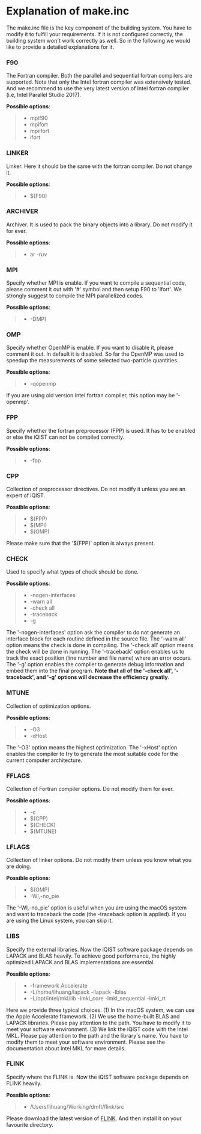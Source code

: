 # Explanation of make.inc

The make.inc file is the key component of the building system. You have to modify it to fulfill your requirements. If it is not configured correctly, the building system won't work correctly as well. So in the following we would like to provide a detailed explanations for it.

### F90

The Fortran compiler. Both the parallel and sequential fortran compilers are supported. Note that only the Intel fortran compiler was extensively tested. And we recommend to use the very latest version of Intel fortran compiler (i.e, Intel Parallel Studio 2017).

**Possible options**:

> * mpif90
> * mpifort
> * mpiifort
> * ifort

### LINKER

Linker. Here it should be the same with the fortran compiler. Do not change it.

**Possible options**:

> * \$\(F90\)

### ARCHIVER

Archiver. It is used to pack the binary objects into a library. Do not modify it for ever.

**Possible options**:

> * ar -ruv

### MPI

Specify whether MPI is enable. If you want to compile a sequential code, please comment it out with '#' symbol and then setup F90 to 'ifort'. We strongly suggest to compile the MPI parallelized codes.

**Possible options**:

> * -DMPI

### OMP

Specify whether OpenMP is enable. If you want to disable it, please comment it out. In default it is disabled. So far the OpenMP was used to speedup the measurements of some selected two-particle quantities.

**Possible options**:

> * -qopenmp

If you are using old version Intel fortran compiler, this option may be '-openmp'.

### FPP

Specify whether the fortran preprocessor (FPP) is used. It has to be enabled or else the iQIST can not be compiled correctly.

**Possible options**:

> * -fpp

### CPP

Collection of preprocessor directives. Do not modify it unless you are an expert of iQIST.

**Possible options**:

> * \$\(FPP\)
> * \$\(MPI\)
> * \$\(OMP\)

Please make sure that the '\$\(FPP\)' option is always present.

### CHECK

Used to specify what types of check should be done.

**Possible options**:

> * -nogen-interfaces
> * -warn all
> * -check all
> * -traceback
> * -g

The '-nogen-interfaces' option ask the compiler to do not generate an interface block for each routine defined in the source file. The '-warn all' option means the check is done in compiling. The '-check all' option means the check will be done in running. The '-traceback' option enables us to track the exact position (line number and file name) where an error occurs. The '-g' option enables the compiler to generate debug information and embed them into the final program. **Note that all of the '-check all', '-traceback', and '-g' options will decrease the efficiency greatly**.

### MTUNE

Collection of optimization options.

**Possible options**:

> * -O3
> * -xHost

The '-O3' option means the highest optimization. The '-xHost' option enables the compiler to try to generate the most suitable code for the current computer architecture.

### FFLAGS

Collection of Fortran compiler options. Do not modify them for ever.

**Possible options**:

> * -c
> * \$\(CPP\)
> * \$\(CHECK\)
> * \$\(MTUNE\)

### LFLAGS

Collection of linker options. Do not modify them unless you know what you are doing.

**Possible options**:

> * \$\(OMP\)
> * -Wl,-no_pie

The '-Wl,-no_pie' option is useful when you are using the macOS system and want to traceback the code (the -traceback option is applied). If you are using the Linux system, you can skip it.

### LIBS

Specify the external libraries. Now the iQIST software package depends on LAPACK and BLAS heavily. To achieve good performance, the highly optimized LAPACK and BLAS implementations are essential.

**Possible options**:

> * -framework Accelerate
> * -L/home/lihuang/lapack -llapack -lblas
> * -L/opt/intel/mkl/lib -lmkl_core -lmkl_sequential -lmkl_rt

Here we provide three typical choices. (1) In the macOS system, we can use the Apple Accelerate framework. (2) We use the home-built BLAS and LAPACK libraries. Please pay attention to the path. You have to modify it to meet your software environment. (3) We link the iQIST code with the Intel MKL. Please pay attention to the path and the library's name. You have to modify them to meet your software environment. Please see the documentation about Intel MKL for more details.

### FLINK

Specify where the FLINK is. Now the iQIST software package depends on FLINK heavily.

**Possible options**:

> * /Users/lihuang/Working/dmft/flink/src

Please download the latest version of [FLINK](https://github.com/huangli712/Flink). And then install it on your favourite directory.

